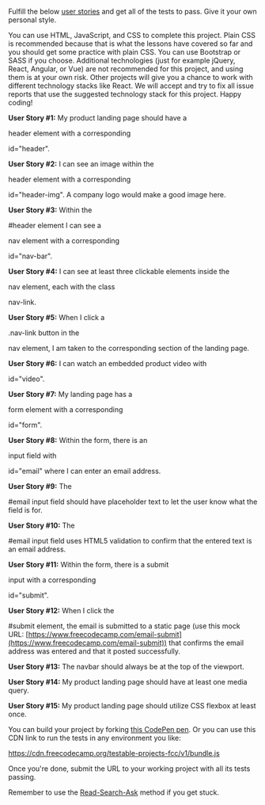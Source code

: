 Fulfill the below [user stories](https://en.wikipedia.org/wiki/User_story) and get all of the tests to pass. Give it your own personal style.

You can use HTML, JavaScript, and CSS to complete this project. Plain CSS is recommended because that is what the lessons have covered so far and you should get some practice with plain CSS. You can use Bootstrap or SASS if you choose. Additional technologies (just for example jQuery, React, Angular, or Vue) are not recommended for this project, and using them is at your own risk. Other projects will give you a chance to work with different technology stacks like React. We will accept and try to fix all issue reports that use the suggested technology stack for this project. Happy coding!

**User Story #1:** My product landing page should have a

header element with a corresponding

id="header".

**User Story #2:** I can see an image within the

header element with a corresponding

id="header-img". A company logo would make a good image here.

**User Story #3:** Within the

#header element I can see a

nav element with a corresponding

id="nav-bar".

**User Story #4:** I can see at least three clickable elements inside the

nav element, each with the class

nav-link.

**User Story #5:** When I click a

.nav-link button in the

nav element, I am taken to the corresponding section of the landing page.

**User Story #6:** I can watch an embedded product video with

id="video".

**User Story #7:** My landing page has a

form element with a corresponding

id="form".

**User Story #8:** Within the form, there is an

input field with

id="email" where I can enter an email address.

**User Story #9:** The

#email input field should have placeholder text to let the user know what the field is for.

**User Story #10:** The

#email input field uses HTML5 validation to confirm that the entered text is an email address.

**User Story #11:** Within the form, there is a submit

input with a corresponding

id="submit".

**User Story #12:** When I click the

#submit element, the email is submitted to a static page (use this mock URL: [https://www.freecodecamp.com/email-submit](https://www.freecodecamp.com/email-submit)) that confirms the email address was entered and that it posted successfully.

**User Story #13:** The navbar should always be at the top of the viewport.

**User Story #14:** My product landing page should have at least one media query.

**User Story #15:** My product landing page should utilize CSS flexbox at least once.

You can build your project by forking [this CodePen pen](http://codepen.io/freeCodeCamp/full/MJjpwO). Or you can use this CDN link to run the tests in any environment you like:

https://cdn.freecodecamp.org/testable-projects-fcc/v1/bundle.js

Once you're done, submit the URL to your working project with all its tests passing.

Remember to use the [Read-Search-Ask](https://www.freecodecamp.org/forum/t/how-to-get-help-when-you-are-stuck-coding/19514) method if you get stuck.
